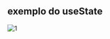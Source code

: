 ## exemplo do useState

![1](https://user-images.githubusercontent.com/63211449/111079442-d10ca000-84d8-11eb-94bd-020f8543c1b5.png)
